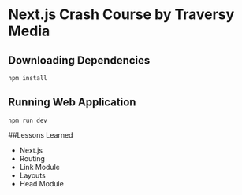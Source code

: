 # Next.js Crash Course by Traversy Media

## Downloading Dependencies

```
npm install
```

## Running Web Application

```
npm run dev
```

##Lessons Learned

* Next.js
* Routing
* Link Module
* Layouts
* Head Module